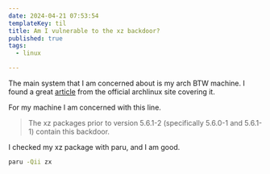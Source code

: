 ```yaml
---
date: 2024-04-21 07:53:54
templateKey: til
title: Am I vulnerable to the xz backdoor?
published: true
tags:
  - linux

---
```


The main system that I am concerned about is my arch BTW machine. I found a
great [article](https://archlinux.org/news/the-xz-package-has-been-backdoored/)
from the official archlinux site covering it.

For my machine I am concerned with this line.

> The xz packages prior to version 5.6.1-2 (specifically 5.6.0-1 and 5.6.1-1)
> contain this backdoor.

I checked my xz package with paru, and I am good.

``` bash
paru -Qii zx
```

